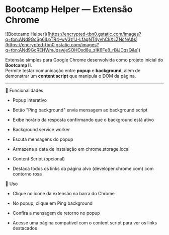 # Bootcamp Helper — Extensão Chrome 

![Bootcamp Helper]([https://encrypted-tbn0.gstatic.com/images?q=tbn:ANd9GcSp6lLpTR4-wV3z1J-LfagNT4yvhCkXLZNcNA&s](https://encrypted-tbn0.gstatic.com/images?q=tbn:ANd9GcREHWmJqswjeSOHOsd8u_zIK6Fe8_rBiJDqsQ&s])

Extensão simples para Google Chrome desenvolvida como projeto inicial do **Bootcamp II**.  
Permite testar comunicação entre **popup** e **background**, além de demonstrar um **content script** que manipula o DOM da página.

---

🧩 Funcionalidades

* Popup interativo

* Botão "Ping background" envia mensagem ao background script

* Exibe horário da resposta confirmando que o background está ativo

* Background service worker

* Escuta mensagens do popup

* Armazena a data de instalação em chrome.storage.local

* Content Script (opcional)

* Destaca todos os links da página alvo (developer.chrome.com) com contorno rosa

🚀 Uso

* Clique no ícone da extensão na barra do Chrome

* No popup, clique em Ping background

* Confira a mensagem de retorno no popup

* Acesse uma página compatível com o content script para ver os links destacados
